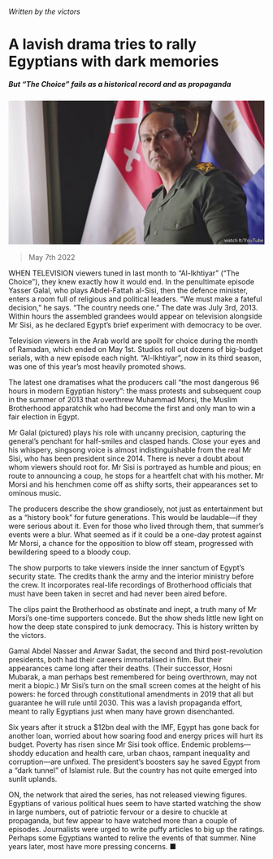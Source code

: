 ###### Written by the victors

# A lavish drama tries to rally Egyptians with dark memories 

##### But “The Choice” fails as a historical record and as propaganda 

![image](images/20220507_MAP005_0.jpg) 

> May 7th 2022 

WHEN TELEVISION viewers tuned in last month to “Al-Ikhtiyar” (“The Choice”), they knew exactly how it would end. In the penultimate episode Yasser Galal, who plays Abdel-Fattah al-Sisi, then the defence minister, enters a room full of religious and political leaders. “We must make a fateful decision,” he says. “The country needs one.” The date was July 3rd, 2013. Within hours the assembled grandees would appear on television alongside Mr Sisi, as he declared Egypt’s brief experiment with democracy to be over.

Television viewers in the Arab world are spoilt for choice during the month of Ramadan, which ended on May 1st. Studios roll out dozens of big-budget serials, with a new episode each night. “Al-Ikhtiyar”, now in its third season, was one of this year’s most heavily promoted shows.


The latest one dramatises what the producers call “the most dangerous 96 hours in modern Egyptian history”: the mass protests and subsequent coup in the summer of 2013 that overthrew Muhammad Morsi, the Muslim Brotherhood apparatchik who had become the first and only man to win a fair election in Egypt.

Mr Galal (pictured) plays his role with uncanny precision, capturing the general’s penchant for half-smiles and clasped hands. Close your eyes and his whispery, singsong voice is almost indistinguishable from the real Mr Sisi, who has been president since 2014. There is never a doubt about whom viewers should root for. Mr Sisi is portrayed as humble and pious; en route to announcing a coup, he stops for a heartfelt chat with his mother. Mr Morsi and his henchmen come off as shifty sorts, their appearances set to ominous music.

The producers describe the show grandiosely, not just as entertainment but as a “history book” for future generations. This would be laudable—if they were serious about it. Even for those who lived through them, that summer’s events were a blur. What seemed as if it could be a one-day protest against Mr Morsi, a chance for the opposition to blow off steam, progressed with bewildering speed to a bloody coup.

The show purports to take viewers inside the inner sanctum of Egypt’s security state. The credits thank the army and the interior ministry before the crew. It incorporates real-life recordings of Brotherhood officials that must have been taken in secret and had never been aired before.

The clips paint the Brotherhood as obstinate and inept, a truth many of Mr Morsi’s one-time supporters concede. But the show sheds little new light on how the deep state conspired to junk democracy. This is history written by the victors.

Gamal Abdel Nasser and Anwar Sadat, the second and third post-revolution presidents, both had their careers immortalised in film. But their appearances came long after their deaths. (Their successor, Hosni Mubarak, a man perhaps best remembered for being overthrown, may not merit a biopic.) Mr Sisi’s turn on the small screen comes at the height of his powers: he forced through constitutional amendments in 2019 that all but guarantee he will rule until 2030. This was a lavish propaganda effort, meant to rally Egyptians just when many have grown disenchanted.

Six years after it struck a $12bn deal with the IMF, Egypt has gone back for another loan, worried about how soaring food and energy prices will hurt its budget. Poverty has risen since Mr Sisi took office. Endemic problems—shoddy education and health care, urban chaos, rampant inequality and corruption—are unfixed. The president’s boosters say he saved Egypt from a “dark tunnel” of Islamist rule. But the country has not quite emerged into sunlit uplands.

ON, the network that aired the series, has not released viewing figures. Egyptians of various political hues seem to have started watching the show in large numbers, out of patriotic fervour or a desire to chuckle at propaganda, but few appear to have watched more than a couple of episodes. Journalists were urged to write puffy articles to big up the ratings. Perhaps some Egyptians wanted to relive the events of that summer. Nine years later, most have more pressing concerns. ■

